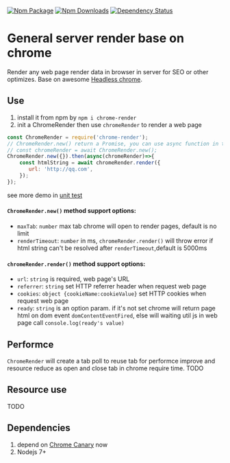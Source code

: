 [![Npm Package](https://img.shields.io/npm/v/chrome-render.svg?style=flat-square)](https://www.npmjs.com/package/chrome-render)
[![Npm Downloads](http://img.shields.io/npm/dm/chrome-render.svg?style=flat-square)](https://www.npmjs.com/package/chrome-render)
[![Dependency Status](https://david-dm.org/gwuhaolin/chrome-render.svg?style=flat-square)](https://npmjs.org/package/chrome-render)

# General server render base on chrome
Render any web page render data in browser in server for SEO or other optimizes. 
Base on awesome [Headless chrome](https://www.chromestatus.com/feature/5678767817097216).

## Use
1. install it from npm by `npm i chrome-render`
2. init a ChromeRender then use `chromeRender` to render a web page
```js
const ChromeRender = require('chrome-render');
// ChromeRender.new() return a Promise, you can use async function in this way:
// const chromeRender = await ChromeRender.new(); 
ChromeRender.new({}).then(async(chromeRender)=>{
    const htmlString = await chromeRender.render({
       url: 'http://qq.com',
    });
});    
```
see more demo in [unit test](./test/render.test.js)

#### `ChromeRender.new()` method support options:
- `maxTab`: `number` max tab chrome will open to render pages, default is no limit 
- `renderTimeout`: `number` in ms, `chromeRender.render()` will throw error if html string can't be resolved after `renderTimeout`,default is 5000ms

#### `chromeRender.render()` method support options:
- `url`: `string` is required, web page's URL 
- `referrer`: `string` set HTTP referrer header when request web page
- `cookies`: `object {cookieName:cookieValue}` set HTTP cookies when request web page
- `ready`: `string` is an option param. if it's not set chrome will return page html on dom event `domContentEventFired`, else will waiting util js in web page call `console.log(ready's value)`

## Performce
`ChromeRender` will create a tab poll to reuse tab for performce improve and resource reduce as open and close tab in chrome require time.
TODO

## Resource use
TODO
 
## Dependencies
1. depend on [Chrome Canary](https://www.google.com/chrome/browser/canary.html) now
2. Nodejs 7+
 